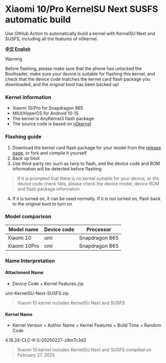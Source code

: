 # Xiaomi 10/Pro KernelSU Next SUSFS automatic build
Use GitHub Action to automatically build a kernel with KernelSU Next and SUSFS, including all the features of n0kernel.

**[中文](README.md) [English](README_EN.md)**

> [!WARNING]
> Before flashing, please make sure that the phone has unlocked the Bootloader, make sure your device is suitable for flashing this kernel, and check that the device code matches the kernel card flash package you downloaded, and the original boot has been backed up!

### Kernel information
- Xiaomi 10/Pro for Snapdragon 865
- MIUI/HyperOS for Android 10-15
- The kernel is AnyKernel3 flash package
- The source code is based on [n0kernel](https://github.com/jhchong94/kernel_xiaomi_sm8250_n0kernel)

### Flashing guide
1. Download the kernel card flash package for your model from the [release page](https://github.com/clcwpwqi/xiaomi10-kernelsu-susfs-kernel-build/releases), or fork and compile it yourself
2. Back up boot
3. Use third-party rec such as twrp to flash, and the device code and ROM information will be detected before flashing
> If it is prompted that there is no kernel suitable for your device, or the device code check fails, please check the device model, device ROM and flash package information
4. If it is turned on, it can be used normally. If it is not turned on, flash back to the original boot to turn on

### Model comparison
| Model name | Device code | Processor |
| ------------- | ------------- | ------------- |
| Xiaomi 10 | umi | Snapdragon 865 |
| Xiaomi 10Pro | cmi | Snapdragon 865 |

### Name Interpretation
#### Attachment Name
- Device Code + Kernel Features.zip

umi-KernelSU-Next-SUSFS.zip
> Xiaomi 10 kernel includes KernelSU Next and SUSFS
#### Kernel Name
- Kernel Version + Author Name + Kernel Features + Build Time + Random Code

4.19.24-CLC-K-S-20250227-z9m7c3d3
> Xiaomi 10 kernel includes KernelSU Next and SUSFS compiled on February 27, 2025
>
